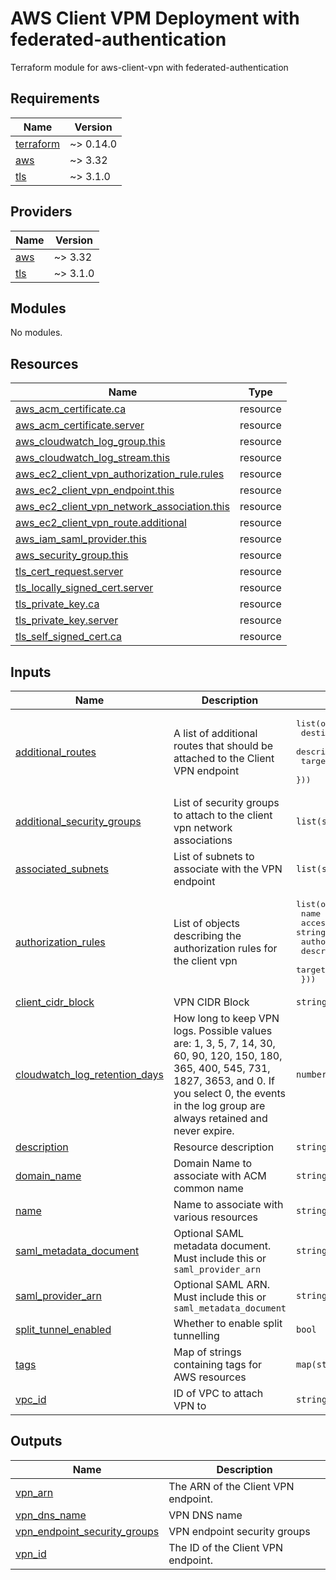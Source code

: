 # AWS Client VPM Deployment with federated-authentication

Terraform module for aws-client-vpn with federated-authentication

<!-- BEGIN_TF_DOCS -->
## Requirements

| Name                                                                      | Version   |
| ------------------------------------------------------------------------- | --------- |
| <a name="requirement_terraform"></a> [terraform](#requirement\_terraform) | ~> 0.14.0 |
| <a name="requirement_aws"></a> [aws](#requirement\_aws)                   | ~> 3.32   |
| <a name="requirement_tls"></a> [tls](#requirement\_tls)                   | ~> 3.1.0  |

## Providers

| Name                                              | Version  |
| ------------------------------------------------- | -------- |
| <a name="provider_aws"></a> [aws](#provider\_aws) | ~> 3.32  |
| <a name="provider_tls"></a> [tls](#provider\_tls) | ~> 3.1.0 |

## Modules

No modules.

## Resources

| Name                                                                                                                                                          | Type     |
| ------------------------------------------------------------------------------------------------------------------------------------------------------------- | -------- |
| [aws_acm_certificate.ca](https://registry.terraform.io/providers/hashicorp/aws/latest/docs/resources/acm_certificate)                                         | resource |
| [aws_acm_certificate.server](https://registry.terraform.io/providers/hashicorp/aws/latest/docs/resources/acm_certificate)                                     | resource |
| [aws_cloudwatch_log_group.this](https://registry.terraform.io/providers/hashicorp/aws/latest/docs/resources/cloudwatch_log_group)                             | resource |
| [aws_cloudwatch_log_stream.this](https://registry.terraform.io/providers/hashicorp/aws/latest/docs/resources/cloudwatch_log_stream)                           | resource |
| [aws_ec2_client_vpn_authorization_rule.rules](https://registry.terraform.io/providers/hashicorp/aws/latest/docs/resources/ec2_client_vpn_authorization_rule)  | resource |
| [aws_ec2_client_vpn_endpoint.this](https://registry.terraform.io/providers/hashicorp/aws/latest/docs/resources/ec2_client_vpn_endpoint)                       | resource |
| [aws_ec2_client_vpn_network_association.this](https://registry.terraform.io/providers/hashicorp/aws/latest/docs/resources/ec2_client_vpn_network_association) | resource |
| [aws_ec2_client_vpn_route.additional](https://registry.terraform.io/providers/hashicorp/aws/latest/docs/resources/ec2_client_vpn_route)                       | resource |
| [aws_iam_saml_provider.this](https://registry.terraform.io/providers/hashicorp/aws/latest/docs/resources/iam_saml_provider)                                   | resource |
| [aws_security_group.this](https://registry.terraform.io/providers/hashicorp/aws/latest/docs/resources/security_group)                                         | resource |
| [tls_cert_request.server](https://registry.terraform.io/providers/hashicorp/tls/latest/docs/resources/cert_request)                                           | resource |
| [tls_locally_signed_cert.server](https://registry.terraform.io/providers/hashicorp/tls/latest/docs/resources/locally_signed_cert)                             | resource |
| [tls_private_key.ca](https://registry.terraform.io/providers/hashicorp/tls/latest/docs/resources/private_key)                                                 | resource |
| [tls_private_key.server](https://registry.terraform.io/providers/hashicorp/tls/latest/docs/resources/private_key)                                             | resource |
| [tls_self_signed_cert.ca](https://registry.terraform.io/providers/hashicorp/tls/latest/docs/resources/self_signed_cert)                                       | resource |

## Inputs

| Name                                                                                                                            | Description                                                                                                                                                                                                          | Type                                                                                                                                                                                                                     | Default | Required |
| ------------------------------------------------------------------------------------------------------------------------------- | -------------------------------------------------------------------------------------------------------------------------------------------------------------------------------------------------------------------- | ------------------------------------------------------------------------------------------------------------------------------------------------------------------------------------------------------------------------ | ------- | :------: |
| <a name="input_additional_routes"></a> [additional\_routes](#input\_additional\_routes)                                         | A list of additional routes that should be attached to the Client VPN endpoint                                                                                                                                       | <pre>list(object({<br>    destination_cidr_block = string<br>    description            = string<br>    target_vpc_subnet_id   = string<br>  }))</pre>                                                                   | `[]`    |    no    |
| <a name="input_additional_security_groups"></a> [additional\_security\_groups](#input\_additional\_security\_groups)            | List of security groups to attach to the client vpn network associations                                                                                                                                             | `list(string)`                                                                                                                                                                                                           | `[]`    |    no    |
| <a name="input_associated_subnets"></a> [associated\_subnets](#input\_associated\_subnets)                                      | List of subnets to associate with the VPN endpoint                                                                                                                                                                   | `list(string)`                                                                                                                                                                                                           | n/a     |   yes    |
| <a name="input_authorization_rules"></a> [authorization\_rules](#input\_authorization\_rules)                                   | List of objects describing the authorization rules for the client vpn                                                                                                                                                | <pre>list(object({<br>    name                 = string<br>    access_group_id      = string<br>    authorize_all_groups = bool<br>    description          = string<br>    target_network_cidr  = string<br>  }))</pre> | n/a     |   yes    |
| <a name="input_client_cidr_block"></a> [client\_cidr\_block](#input\_client\_cidr\_block)                                       | VPN CIDR Block                                                                                                                                                                                                       | `string`                                                                                                                                                                                                                 | n/a     |   yes    |
| <a name="input_cloudwatch_log_retention_days"></a> [cloudwatch\_log\_retention\_days](#input\_cloudwatch\_log\_retention\_days) | How long to keep VPN logs. Possible values are: 1, 3, 5, 7, 14, 30, 60, 90, 120, 150, 180, 365, 400, 545, 731, 1827, 3653, and 0. If you select 0, the events in the log group are always retained and never expire. | `number`                                                                                                                                                                                                                 | `30`    |    no    |
| <a name="input_description"></a> [description](#input\_description)                                                             | Resource description                                                                                                                                                                                                 | `string`                                                                                                                                                                                                                 | n/a     |   yes    |
| <a name="input_domain_name"></a> [domain\_name](#input\_domain\_name)                                                           | Domain Name to associate with ACM common name                                                                                                                                                                        | `string`                                                                                                                                                                                                                 | n/a     |   yes    |
| <a name="input_name"></a> [name](#input\_name)                                                                                  | Name to associate with various resources                                                                                                                                                                             | `string`                                                                                                                                                                                                                 | n/a     |   yes    |
| <a name="input_saml_metadata_document"></a> [saml\_metadata\_document](#input\_saml\_metadata\_document)                        | Optional SAML metadata document. Must include this or `saml_provider_arn`                                                                                                                                            | `string`                                                                                                                                                                                                                 | `null`  |    no    |
| <a name="input_saml_provider_arn"></a> [saml\_provider\_arn](#input\_saml\_provider\_arn)                                       | Optional SAML ARN. Must include this or `saml_metadata_document`                                                                                                                                                     | `string`                                                                                                                                                                                                                 | `null`  |    no    |
| <a name="input_split_tunnel_enabled"></a> [split\_tunnel\_enabled](#input\_split\_tunnel\_enabled)                              | Whether to enable split tunnelling                                                                                                                                                                                   | `bool`                                                                                                                                                                                                                   | `true`  |    no    |
| <a name="input_tags"></a> [tags](#input\_tags)                                                                                  | Map of strings containing tags for AWS resources                                                                                                                                                                     | `map(string)`                                                                                                                                                                                                            | `{}`    |    no    |
| <a name="input_vpc_id"></a> [vpc\_id](#input\_vpc\_id)                                                                          | ID of VPC to attach VPN to                                                                                                                                                                                           | `string`                                                                                                                                                                                                                 | n/a     |   yes    |

## Outputs

| Name                                                                                                                           | Description                         |
| ------------------------------------------------------------------------------------------------------------------------------ | ----------------------------------- |
| <a name="output_vpn_arn"></a> [vpn\_arn](#output\_vpn\_arn)                                                                    | The ARN of the Client VPN endpoint. |
| <a name="output_vpn_dns_name"></a> [vpn\_dns\_name](#output\_vpn\_dns\_name)                                                   | VPN DNS name                        |
| <a name="output_vpn_endpoint_security_groups"></a> [vpn\_endpoint\_security\_groups](#output\_vpn\_endpoint\_security\_groups) | VPN endpoint security groups        |
| <a name="output_vpn_id"></a> [vpn\_id](#output\_vpn\_id)                                                                       | The ID of the Client VPN endpoint.  |
<!-- END_TF_DOCS -->